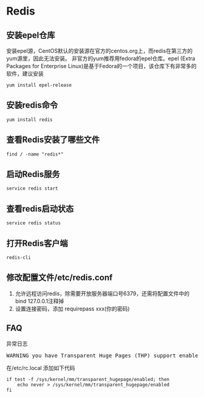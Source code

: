 # Redis

## 安装epel仓库
安装epel源，CentOS默认的安装源在官方的centos.org上，而redis在第三方的yum源里，因此无法安装。
非官方的yum推荐用fedora的epel仓库。epel (Extra Packages for Enterprise Linux)是基于Fedora的一个项目，该仓库下有非常多的软件，建议安装  
```shell
yum install epel-release
```

## 安装redis命令
```shell
yum install redis
```

## 查看Redis安装了哪些文件
```shell
find / -name "redis*"
```

## 启动Redis服务
```shell
service redis start
```

## 查看redis启动状态
```shell
service redis status
```

## 打开Redis客户端
```shell
redis-cli
```

## 修改配置文件/etc/redis.conf
1. 允许远程访问redis，除需要开放服务器端口号6379，还需将配置文件中的bind 127.0.0.1注释掉  
2. 设置连接密码，添加 requirepass xxx(你的密码)  

## FAQ
异常日志
<pre>
WARNING you have Transparent Huge Pages (THP) support enabled in your kernel. This will create latency and memory usage issues with Redis. To fix this issue run the command 'echo never > /sys/kernel/mm/transparent_hugepage/enabled' as root, and add it to your /etc/rc.local in order to retain the setting after a reboot. Redis must be restarted after THP is disabled.
</pre>  
在/etc/rc.local 添加如下代码 
```shell
if test -f /sys/kernel/mm/transparent_hugepage/enabled; then  
    echo never > /sys/kernel/mm/transparent_hugepage/enabled  
fi
```
